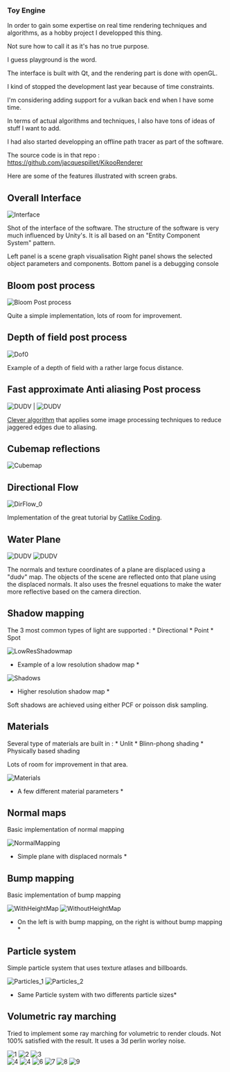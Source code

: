 ### Toy Engine

In order to gain some expertise on real time rendering techniques and algorithms, as a hobby project I developped this thing.

Not sure how to call it as it's has no true purpose.

I guess playground is the word.

The interface is built with Qt, and the rendering part is done with openGL.

I kind of stopped the development last year because of time constraints.

I'm considering adding support for a vulkan back end when I have some time.

In terms of actual algorithms and techniques, I also have tons of ideas of stuff I want to add.

I had also started developping an offline path tracer as part of the software.

The source code is in that repo :
https://github.com/jacquespillet/KikooRenderer


Here are some of the features illustrated with screen grabs.

## Overall Interface

![Interface](Images/Kikoo/Interface.PNG)

Shot of the interface of the software. The structure of the software is very much influenced by Unity's. 
It is all based on an "Entity Component System" pattern.


Left panel is a scene graph visualisation
Right panel shows the selected object parameters and components.
Bottom panel is a debugging console

## Bloom post process

![Bloom Post process](Images/Kikoo/Bloom.png)

Quite a simple implementation, lots of room for improvement.

## Depth of field post process

![Dof0](Images/Kikoo/Dof3.png)

Example of a depth of field with a rather large focus distance.

## Fast approximate Anti aliasing Post process

![DUDV](Images/Kikoo/NoFxaa.png) | ![DUDV](Images/Kikoo/Fxaa.png)

[Clever algorithm](https://en.wikipedia.org/wiki/Fast_approximate_anti-aliasing) that applies some image processing techniques to reduce jaggered edges due to aliasing.

## Cubemap reflections

![Cubemap](Images/Kikoo/Cubemap.png)

## Directional Flow

![DirFlow_0](Images/Kikoo/DirFlow_0.png)

Implementation of the great tutorial by [Catlike Coding](https://catlikecoding.com/unity/tutorials/flow/directional-flow/).

## Water Plane

![DUDV](Images/Kikoo/DUDV_0.png)
![DUDV](Images/Kikoo/DUDV.png)

The normals and texture coordinates of a plane are displaced using a "dudv" map.
The objects of the scene are reflected onto that plane using the displaced normals.
It also uses the fresnel equations to make the water more reflective based on the camera direction.

## Shadow mapping

The 3 most common types of light are supported :
    * Directional
    * Point
    * Spot
    
![LowResShadowmap](Images/Kikoo/LowResShadowmap.png)
* Example of a low resolution shadow map *

![Shadows](Images/Kikoo/Shadows.png)
* Higher resolution shadow map *

Soft shadows are achieved using either PCF or poisson disk sampling.


## Materials

Several type of materials are built in :
    * Unlit
    * Blinn-phong shading
    * Physically based shading

Lots of room for improvement in that area.


![Materials](Images/Kikoo/Materials.png)
* A few different material parameters *

## Normal maps

Basic implementation of normal mapping

![NormalMapping](Images/Kikoo/NormalMapping.png)
* Simple plane with displaced normals *

## Bump mapping

Basic implementation of bump mapping

![WithHeightMap](Images/Kikoo/WithHeightMap.png)  ![WithoutHeightMap](Images/Kikoo/WithoutHeightMap.png)
* On the left is with bump mapping, on the right is without bump mapping *

## Particle system

Simple particle system that uses texture atlases and billboards.

![Particles_1](Images/Kikoo/Particles_1.png)  ![Particles_2](Images/Kikoo/Particles_2.png)
* Same Particle system with two differents particle sizes*

## Volumetric ray marching

Tried to implement some ray marching for volumetric to render clouds.
Not 100% satisfied with the result.
It uses a 3d perlin worley noise.

![1](Images/Clouds/1.png)  ![2](Images/Clouds/2.png)  ![3](Images/Clouds/3.png)  
![4](Images/Clouds/4.png)  ![4](Images/Clouds/4.png)  ![6](Images/Clouds/6.png)
![7](Images/Clouds/7.png)  ![8](Images/Clouds/8.png)  ![9](Images/Clouds/9.png)



